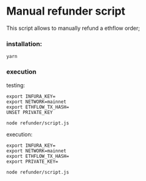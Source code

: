 # Manual refunder script

This script allows to manually refund a ethflow order;

### installation:

```
yarn
```

### execution

testing:

```
export INFURA_KEY=
export NETWORK=mainnet
export ETHFLOW_TX_HASH=
UNSET PRIVATE_KEY

node refunder/script.js
```

execution:

```
export INFURA_KEY=
export NETWORK=mainnet
export ETHFLOW_TX_HASH=
export PRIVATE_KEY=

node refunder/script.js
```
